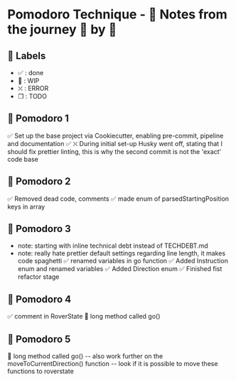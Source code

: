 # Pomodoro Technique - :notebook: Notes from the journey :tomato: by :tomato:

## :bookmark: Labels

- ✅ : done
- 🚧 : WIP
- ⛌ : ERROR
- ❒ : TODO

## 🍅 Pomodoro 1

✅ Set up the base project via Cookiecutter, enabling pre-commit, pipeline and documentation
✅ ⛌ During initial set-up Husky went off, stating that I should fix prettier linting, this is why the second commit is not the 'exact' code base

## 🍅 Pomodoro 2
✅ Removed dead code, comments
✅ made enum of parsedStartingPosition keys in array

## 🍅 Pomodoro 3
- note: starting with inline technical debt instead of TECHDEBT.md
- note: really hate prettier default settings regarding line length, it makes code spaghetti
✅ renamed variables in go function
✅ Added Instruction enum and renamed variables
✅ Added Direction enum
✅ Finished fist refactor stage

## 🍅 Pomodoro 4
✅ comment in RoverState
🚧 long method called go()

## 🍅 Pomodoro 5
🚧 long method called go()
-- also work further on the moveToCurrentDirection() function
-- look if it is possible to move these functions to roverstate
